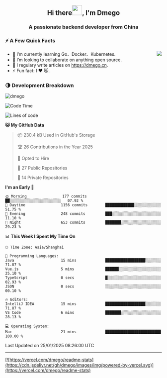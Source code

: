 <h2 align="center">Hi there<img src="https://cdn.jsdelivr.net/gh/dmego/images/img/Hi.gif" height="32" />, I'm Dmego </h2>
<h3 align="center">A passionate backend developer from China</h3>

### ⚡️ A Few Quick Facts

<img align="right" src="https://readme-stats-dmego.vercel.app/api?username=dmego&show_icons=true&icon_color=1573B3&hide_title=true&text_color=718096&bg_color=00000000&hide_border=true"/>

<ul>
    <li> 🌱 I’m currently learning Go、Docker、Kubernetes.</li>
    <li> 👯 I’m looking to collaborate on anything open source.</li>
    <li> 📝 I regulary write articles on <a href="https://dmego.cn">https://dmego.cn</a>.</li>
    <li> ⚡ Fun fact: I ❤️ 😻.</li>
</ul>

### 🌗 Development Breakdown

<img src="https://komarev.com/ghpvc/?username=dmego" alt="dmego" />

<!--START_SECTION:waka-->
![Code Time](http://img.shields.io/badge/Code%20Time-3%2C217%20hrs%2029%20mins-blue)

![Lines of code](https://img.shields.io/badge/From%20Hello%20World%20I%27ve%20Written-678.6%20thousand%20lines%20of%20code-blue)

**🐱 My GitHub Data** 

> 📦 230.4 kB Used in GitHub's Storage 
 > 
> 🏆 26 Contributions in the Year 2025
 > 
> 💼 Opted to Hire
 > 
> 📜 27 Public Repositories 
 > 
> 🔑 14 Private Repositories 
 > 
**I'm an Early 🐤** 

```text
🌞 Morning                177 commits         ██░░░░░░░░░░░░░░░░░░░░░░░   07.92 % 
🌆 Daytime                1156 commits        █████████████░░░░░░░░░░░░   51.75 % 
🌃 Evening                248 commits         ███░░░░░░░░░░░░░░░░░░░░░░   11.10 % 
🌙 Night                  653 commits         ███████░░░░░░░░░░░░░░░░░░   29.23 % 
```


📊 **This Week I Spent My Time On** 

```text
🕑︎ Time Zone: Asia/Shanghai

💬 Programming Languages: 
Java                     15 mins             ██████████████████░░░░░░░   71.87 % 
Vue.js                   5 mins              ██████░░░░░░░░░░░░░░░░░░░   25.10 % 
TypeScript               0 secs              █░░░░░░░░░░░░░░░░░░░░░░░░   02.93 % 
JSON                     0 secs              ░░░░░░░░░░░░░░░░░░░░░░░░░   00.10 % 

🔥 Editors: 
IntelliJ IDEA            15 mins             ██████████████████░░░░░░░   71.87 % 
VS Code                  6 mins              ███████░░░░░░░░░░░░░░░░░░   28.13 % 

💻 Operating System: 
Mac                      21 mins             █████████████████████████   100.00 % 
```


 Last Updated on 25/01/2025 08:26:00 UTC
<!--END_SECTION:waka-->

---

[![https://vercel.com/dmego/readme-stats](https://cdn.jsdelivr.net/gh/dmego/images/img/powered-by-vercel.svg)](https://vercel.com/dmego/readme-stats)

